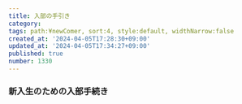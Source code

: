 ```yaml
---
title: 入部の手引き
category:
tags: path:¥newComer, sort:4, style:default, widthNarrow:false
created_at: '2024-04-05T17:28:30+09:00'
updated_at: '2024-04-05T17:34:27+09:00'
published: true
number: 1330
---
```


### 新入生のための入部手続き
